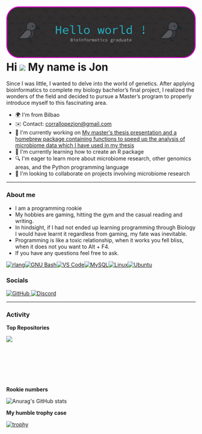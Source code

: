 ![Microbiome Banner](https://github.com/Jonsama5/Jonsama5/blob/main/props/github-header-banner.png)
Hi ![](https://user-images.githubusercontent.com/18350557/176309783-0785949b-9127-417c-8b55-ab5a4333674e.gif) My name is Jon
============================================================================================================================

Since I was little, I wanted to delve into the world of genetics. After applying bioinformatics to complete my biology bachelor’s final project, I realized the wonders of the field and decided to pursue a Master’s program to properly introduce myself to this fascinating area.

* 🌍  I'm from Bilbao
* ✉️  Contact: [corrallopezjon@gmail.com](mailto:corrallopezjon@gmail.com)
* 🚀  I'm currently working on [My master's thesis presentation and a homebrew package containing functions to speed up the analysis of microbiome data which I have used in my thesis](http://github.com/Jonsama5/TFM)
* 🧠  I'm currently learning how to create an R package
* 🔍  I'm eager to learn more about microbiome research, other genomics areas, and the Python programming language  
* 👥  I'm looking to collaborate on projects involving microbiome research

---

### About me

* I am a programming rookie
* My hobbies are gaming, hitting the gym and the casual reading and writing.
* In hindsight, if I had not ended up learning programming through Biology I would have learnt it regardless from gaming, my fate was inevitable.
* Programming is like a toxic relationship, when it works you fell bliss, when it does not you want to Alt + F4.
* If you have any questions feel free to ask.

<p align="left">
<a href="https://www.r-project.org/" target="_blank" rel="noreferrer"><img src="https://raw.githubusercontent.com/danielcranney/readme-generator/main/public/icons/skills/rlang-colored.svg" alt="rlang" title="rlang" width="36" height="36" /></a><a href="https://www.gnu.org/software/bash/" target="_blank" rel="noreferrer"><img src="https://raw.githubusercontent.com/danielcranney/readme-generator/main/public/icons/skills/gnubash-colored.svg" alt="GNU Bash" title="GNU Bash" width="36" height="36" /></a><a href="https://code.visualstudio.com/" target="_blank" rel="noreferrer"><img src="https://raw.githubusercontent.com/danielcranney/readme-generator/main/public/icons/skills/visualstudiocode-colored.svg" alt="VS Code" title="VS Code" width="36" height="36" /></a><a href="https://www.mysql.com/" target="_blank" rel="noreferrer"><img src="https://raw.githubusercontent.com/danielcranney/readme-generator/main/public/icons/skills/mysql-colored.svg" alt="MySQL" title="MySQL" width="36" height="36" /></a><a href="https://www.linux.org" target="_blank" rel="noreferrer"><img src="https://raw.githubusercontent.com/danielcranney/readme-generator/main/public/icons/skills/linux-colored.svg" alt="Linux" title="Linux" width="36" height="36" /></a><a href="https://ubuntu.com/" target="_blank" rel="noreferrer"><img src="https://raw.githubusercontent.com/danielcranney/readme-generator/main/public/icons/skills/ubuntu-colored.svg" alt="Ubuntu" title="Ubuntu" width="36" height="36" /></a>
</p>

### Socials

<p align="left"> <a href="https://www.github.com/Jonsama5" target="_blank" rel="noreferrer"> <picture> <source media="(prefers-color-scheme: dark)" srcset="https://raw.githubusercontent.com/danielcranney/readme-generator/main/public/icons/socials/github-dark.svg" /> <source media="(prefers-color-scheme: light)" srcset="https://raw.githubusercontent.com/danielcranney/readme-generator/main/public/icons/socials/github.svg" /> <img src="https://raw.githubusercontent.com/danielcranney/readme-generator/main/public/icons/socials/github.svg" width="32" height="32" alt="GitHub" title="GitHub" /> </picture> </a> <a href="https://discord.com/users/jonsama5" target="_blank" rel="noreferrer"> <picture> <source media="(prefers-color-scheme: dark)" srcset="https://raw.githubusercontent.com/danielcranney/readme-generator/main/public/icons/socials/discord-dark.svg" /> <source media="(prefers-color-scheme: light)" srcset="https://raw.githubusercontent.com/danielcranney/readme-generator/main/public/icons/socials/discord.svg" /> <img src="https://raw.githubusercontent.com/danielcranney/readme-generator/main/public/icons/socials/discord.svg" width="32" height="32" alt="Discord" title="Discord" /> </picture> </a></p>

---

### Activity

<b>Top Repositories</b>

<div width="100%" align="center"><a href="https://github.com/Jonsama5/TFM" align="left"><img align="left" width="45%" src="https://github-readme-stats.vercel.app/api/pin/?username=Jonsama5&repo=TFM&title_color=ec4899&text_color=ffffff&icon_color=0891b2&bg_color=1c1917&hide_border=true&locale=en" /></a></div><br /><br /><br /><br /><br /><br /><br />

<b>Rookie numbers</b>

![Anurag's GitHub stats](https://github-readme-stats.vercel.app/api?username=Jonsama5&show_icons=true&bg_color=00000000&theme=gradient)

<b>My humble trophy case</b>

[![trophy](https://github-profile-trophy.vercel.app/?username=Jonsama5&title=Commits,Repositories,Experience&theme=dracula&no-bg=true&no-frame=true&row=1&column=6)](https://github.com/ryo-ma/github-profile-trophy)
